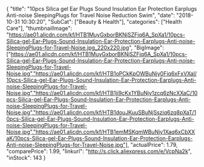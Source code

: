 {
	"title": "10pcs Silica gel Ear Plugs Sound Insulation Ear Protection Earplugs Anti-noise SleepingPlugs for Travel Noise Reduction Swim",
	"date": "2018-10-31 10:30:20",
	"SubCat": ["Beauty & Health"],
	"categories": ["Health Care"],
	"thumbnailImage": "https://ae01.alicdn.com/kf/HTB1MuyGxborBKNjSZFjq6A_SpXa1/10pcs-Silica-gel-Ear-Plugs-Sound-Insulation-Ear-Protection-Earplugs-Anti-noise-SleepingPlugs-for-Travel-Noise.jpg_220x220.jpg",
	"BigImage": ["https://ae01.alicdn.com/kf/HTB1MuyGxborBKNjSZFjq6A_SpXa1/10pcs-Silica-gel-Ear-Plugs-Sound-Insulation-Ear-Protection-Earplugs-Anti-noise-SleepingPlugs-for-Travel-Noise.jpg","https://ae01.alicdn.com/kf/HTB1oPCkKpOWBuNjy0Fiq6xFxVXal/10pcs-Silica-gel-Ear-Plugs-Sound-Insulation-Ear-Protection-Earplugs-Anti-noise-SleepingPlugs-for-Travel-Noise.jpg","https://ae01.alicdn.com/kf/HTB1ji9cKx1YBuNjy1zcq6zNcXXaC/10pcs-Silica-gel-Ear-Plugs-Sound-Insulation-Ear-Protection-Earplugs-Anti-noise-SleepingPlugs-for-Travel-Noise.jpg","https://ae01.alicdn.com/kf/HTB1douJKuuSBuNjSsziq6zq8pXaT/10pcs-Silica-gel-Ear-Plugs-Sound-Insulation-Ear-Protection-Earplugs-Anti-noise-SleepingPlugs-for-Travel-Noise.jpg","https://ae01.alicdn.com/kf/HTB1emMSKqmWBuNjy1Xaq6xCbXXaK/10pcs-Silica-gel-Ear-Plugs-Sound-Insulation-Ear-Protection-Earplugs-Anti-noise-SleepingPlugs-for-Travel-Noise.jpg"],
	"actualPrice": 1.79,
	"comparePrice": 1.99,
	"linkurl": "http://s.click.aliexpress.com/e/VcpNa2k",
	"inStock": 143
}
